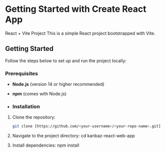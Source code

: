 # Getting Started with Create React App
React + Vite Project
This is a simple React project bootstrapped with Vite.

## Getting Started

Follow the steps below to set up and run the project locally:

### Prerequisites
- **Node.js** (version 14 or higher recommended)
- **npm** (comes with Node.js)

- ### Installation

1. Clone the repository:
   ```bash
   git clone [https://github.com/<your-username>/<your-repo-name>.git](https://github.com/ItSwara/kambaz-react-web-app.git

2. Navigate to the project directory:
  cd kanbaz-react-web-app

3. Install dependencies:
  npm install



